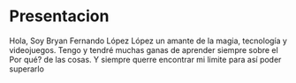 # Presentacion
Hola, Soy Bryan Fernando López López un amante de la magia, tecnología y videojuegos.
Tengo y tendré muchas ganas de aprender siempre sobre el Por qué? de las cosas.
Y siempre querre encontrar mi limite para así poder superarlo
